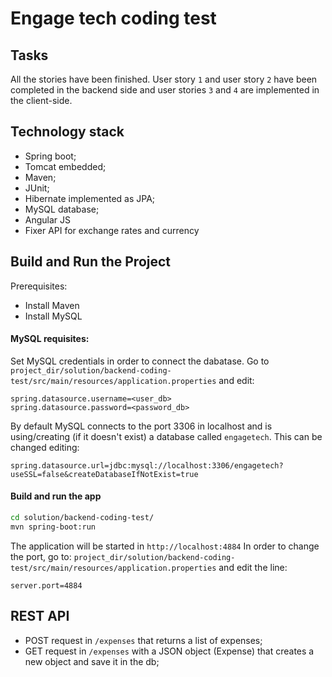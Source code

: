 Engage tech coding test
====
Tasks
--------------
All the stories have been finished.
User story `1` and user story `2` have been completed in the backend side and 
user stories `3` and `4` are implemented in the client-side.

Technology stack
--------------
* Spring boot;
* Tomcat embedded;
* Maven;
* JUnit;
* Hibernate implemented as JPA;
* MySQL database;
* Angular JS
* Fixer API for exchange rates and currency

Build and Run the Project
--------------
Prerequisites:
* Install Maven
* Install MySQL

#### MySQL requisites:
Set MySQL credentials in order to connect the dabatase. Go to `project_dir/solution/backend-coding-test/src/main/resources/application.properties` and edit:

```text
spring.datasource.username=<user_db>
spring.datasource.password=<password_db>
```
By default MySQL connects to the port 3306 in localhost and is using/creating (if it doesn't exist) a database called `engagetech`. This can be changed editing:
```text
spring.datasource.url=jdbc:mysql://localhost:3306/engagetech?useSSL=false&createDatabaseIfNotExist=true
```

#### Build and run the app

```bash
cd solution/backend-coding-test/
mvn spring-boot:run
  ```

The application will be started in `http://localhost:4884`
In order to change the port, go to: 
`project_dir/solution/backend-coding-test/src/main/resources/application.properties` and edit the line:
```text
server.port=4884 
```

REST API
--------------

* POST request in `/expenses` that returns a list of expenses;
* GET request in `/expenses` with a JSON object (Expense) that creates a new object and save it in the db;


